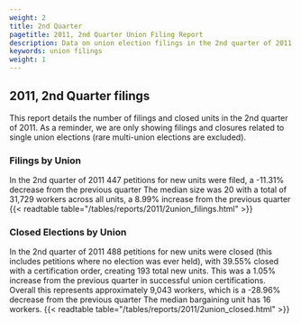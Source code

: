 ```yaml
---
weight: 2
title: 2nd Quarter
pagetitle: 2011, 2nd Quarter Union Filing Report
description: Data on union election filings in the 2nd quarter of 2011
keywords: union filings
weight: 1
---
```


## 2011, 2nd Quarter filings

This report details the number of filings and closed units in the 2nd quarter of 2011. As a reminder, we are only showing filings and closures related to single union elections (rare multi-union elections are excluded).

### Filings by Union
In the 2nd quarter of 2011 447 petitions for new units were filed, a -11.31% decrease from the previous quarter The median size was 20 with a total of 31,729 workers across all units, a 8.99% increase from the previous quarter
{{< readtable table="/tables/reports/2011/2union_filings.html" >}}

### Closed Elections by Union
In the 2nd quarter of 2011 488 petitions for new units were closed (this includes petitions where no election was ever held), with 39.55% closed with a certification order, creating 193 total new units. This was a 1.05% increase from the previous quarter in successful union certifications. Overall this represents approximately 9,043 workers, which is a -28.96% decrease from the previous quarter The median bargaining unit has 16 workers.
{{< readtable table="/tables/reports/2011/2union_closed.html" >}}
